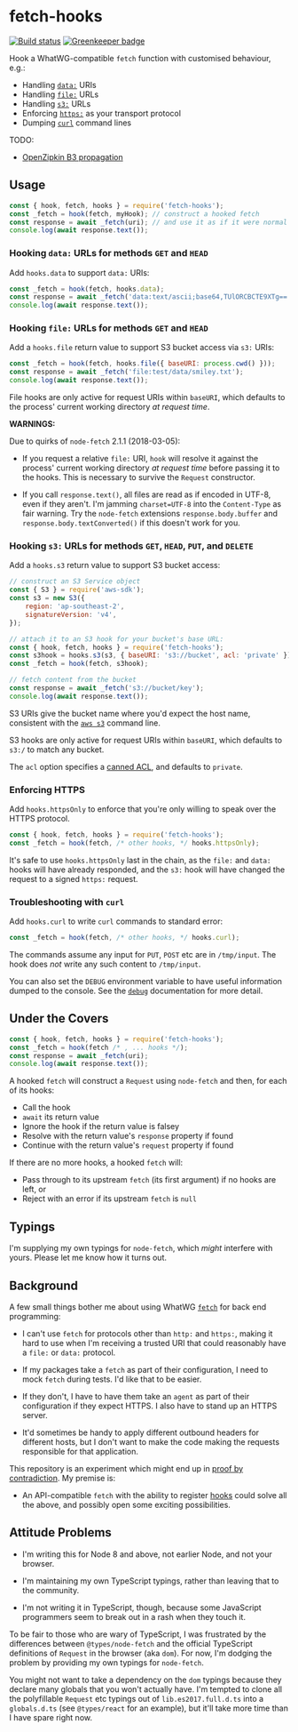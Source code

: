 # fetch-hooks

[![Build status](https://travis-ci.org/garthk/fetch-hooks.svg?branch=master)](https://travis-ci.org/garthk/fetch-hooks)
[![Greenkeeper badge](https://badges.greenkeeper.io/garthk/fetch-hooks.svg)](https://greenkeeper.io/)

Hook a WhatWG-compatible `fetch` function with customised behaviour, e.g.:

* Handling [`data:`](#hooking-data-urls-for-methods-get-and-head) URIs
* Handling [`file:`](#hooking-file-urls-for-methods-get-and-head) URLs
* Handling [`s3:`](#hooking-s3-urls-for-methods-get-head-put-and-delete) URLs
* Enforcing [`https:`](#enforcing-https) as your transport protocol
* Dumping [`curl`](#troubleshooting-with-curl) command lines

TODO:

* [OpenZipkin B3 propagation](https://github.com/openzipkin/b3-propagation)

## Usage

```js
const { hook, fetch, hooks } = require('fetch-hooks');
const _fetch = hook(fetch, myHook); // construct a hooked fetch
const response = await _fetch(uri); // and use it as if it were normal
console.log(await response.text());
```

### Hooking `data:` URLs for methods `GET` and `HEAD`

Add `hooks.data` to support `data:` URIs:

```js
const _fetch = hook(fetch, hooks.data);
const response = await _fetch('data:text/ascii;base64,TUlORCBCTE9XTg==');
console.log(await response.text());
```

### Hooking `file:` URLs for methods `GET` and `HEAD`

Add a `hooks.file` return value to support S3 bucket access via `s3:` URIs:

```js
const _fetch = hook(fetch, hooks.file({ baseURI: process.cwd() }));
const response = await _fetch('file:test/data/smiley.txt');
console.log(await response.text());
```

File hooks are only active for request URIs within `baseURI`, which defaults to the process' current working directory _at request time_.

**WARNINGS:**

Due to quirks of `node-fetch` 2.1.1 (2018-03-05):

* If you request a relative `file:` URI, `hook` will resolve it against the process' current working directory _at request time_ before passing it to the hooks. This is necessary to survive the `Request` constructor.

* If you call `response.text()`, all files are read as if encoded in UTF-8, even if they aren't. I'm jamming `charset=UTF-8` into the `Content-Type` as fair warning. Try the `node-fetch` extensions `response.body.buffer` and `response.body.textConverted()` if this doesn't work for you.

### Hooking `s3:` URLs for methods `GET`, `HEAD`, `PUT`, and `DELETE`

Add a `hooks.s3` return value to support S3 bucket access:

```js
// construct an S3 Service object
const { S3 } = require('aws-sdk');
const s3 = new S3({
    region: 'ap-southeast-2',
    signatureVersion: 'v4',
});

// attach it to an S3 hook for your bucket's base URL:
const { hook, fetch, hooks } = require('fetch-hooks');
const s3hook = hooks.s3(s3, { baseURI: 's3://bucket', acl: 'private' });
const _fetch = hook(fetch, s3hook);

// fetch content from the bucket
const response = await _fetch('s3://bucket/key');
console.log(await response.text());
```

S3 URIs give the bucket name where you'd expect the host name, consistent with the [`aws s3`][aws-cli-s3] command line.

[aws-cli-s3]: https://docs.aws.amazon.com/cli/latest/reference/s3/index.html

S3 hooks are only active for request URIs within `baseURI`, which defaults to `s3:/` to match any bucket.

The `acl` option specifies a [canned ACL][canned-acl], and defaults to `private`.

[canned-acl]: https://docs.aws.amazon.com/AmazonS3/latest/dev/acl-overview.html#canned-acl

### Enforcing HTTPS

Add `hooks.httpsOnly` to enforce that you're only willing to speak over the HTTPS protocol.

```js
const { hook, fetch, hooks } = require('fetch-hooks');
const _fetch = hook(fetch, /* other hooks, */ hooks.httpsOnly);
```

It's safe to use `hooks.httpsOnly` last in the chain, as the `file:` and `data:` hooks will have already responded, and the `s3:` hook will have changed the request to a signed `https:` request.

### Troubleshooting with `curl`

Add `hooks.curl` to write `curl` commands to standard error:

```js
const _fetch = hook(fetch, /* other hooks, */ hooks.curl);
```

The commands assume any input for `PUT`, `POST` etc are in `/tmp/input`. The hook does _not_ write any such content to `/tmp/input`.

You can also set the `DEBUG` environment variable to have useful information dumped to the console. See the [`debug`][debug] documentation for more detail.

[debug]: https://www.npmjs.com/package/debug

## Under the Covers

```js
const { hook, fetch, hooks } = require('fetch-hooks');
const _fetch = hook(fetch /* , ... hooks */);
const response = await _fetch(uri);
console.log(await response.text());
```

A hooked `fetch` will construct a `Request` using `node-fetch` and then, for each of its hooks:

* Call the hook
* `await` its return value
* Ignore the hook if the return value is falsey
* Resolve with the return value's `response` property if found
* Continue with the return value's `request` property if found

If there are no more hooks, a hooked `fetch` will:

* Pass through to its upstream `fetch` (its first argument) if no hooks are left, or
* Reject with an error if its upstream `fetch` is `null`

## Typings

I'm supplying my own typings for `node-fetch`, which _might_ interfere with yours. Please let me know how it turns out.

## Background

A few small things bother me about using WhatWG [`fetch`][WHATWGF] for back end programming:

* I can't use `fetch` for protocols other than `http:` and `https:`, making it hard to use when I'm receiving a trusted URI that could reasonably have a `file:` or `data:` protocol.

* If my packages take a `fetch` as part of their configuration, I need to mock `fetch` during tests. I'd like that to be easier.

* If they don't, I have to have them take an `agent` as part of their configuration if they expect HTTPS. I also have to stand up an HTTPS server.

* It'd sometimes be handy to apply different outbound headers for different hosts, but I don't want to make the code making the requests responsible for that application.

This repository is an experiment which might end up in [proof by contradiction][WPBC]. My premise is:

* An API-compatible `fetch` with the ability to register [hooks][WH] could solve all the above, and possibly open some exciting possibilities.

[WHATWGF]: https://github.github.io/fetch/
[WPBC]: https://en.wikipedia.org/wiki/Proof_by_contradiction
[WH]: https://en.wikipedia.org/wiki/Hooking

## Attitude Problems

* I'm writing this for Node 8 and above, not earlier Node, and not your browser.

* I'm maintaining my own TypeScript typings, rather than leaving that to the community.

* I'm not writing it in TypeScript, though, because some JavaScript programmers seem to break out in a rash when they touch it.

To be fair to those who are wary of TypeScript, I was frustrated by the differences between `@types/node-fetch` and the official TypeScript definitions of `Request` in the browser (aka `dom`). For now, I'm dodging the problem by providing my own typings for `node-fetch`.

You might not want to take a dependency on the `dom` typings because they declare many globals that you won't actually have. I'm tempted to clone all the polyfillable `Request` etc typings out of `lib.es2017.full.d.ts` into a `globals.d.ts` (see `@types/react` for an example), but it'll take more time than I have spare right now.
